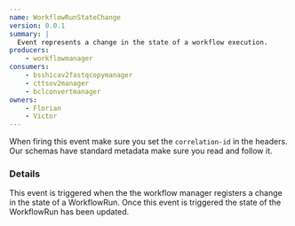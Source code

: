 ```yaml
---
name: WorkflowRunStateChange
version: 0.0.1
summary: |
  Event represents a change in the state of a workflow execution.
producers:
    - workflowmanager
consumers:
    - bsshicav2fastqcopymanager
    - cttsov2manager
    - bclconvertmanager
owners:
    - Florian
    - Victor
---
```


<Admonition>When firing this event make sure you set the `correlation-id` in the headers. Our schemas have standard metadata make sure you read and follow it.</Admonition>

### Details

This event is triggered when the the workflow manager registers a change in the state of a WorkflowRun. Once this event is triggered the state of the WorkflowRun has been updated.

<NodeGraph title="Consumer / Producer Diagram" />

<Schema />